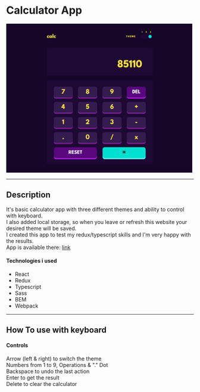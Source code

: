 # Calculator App

<img src="./Calculator.png" width="500" height="400"/>

---

## Description

It's basic calculator app with three different themes and ability to control with keyboard.\
I also added local storage, so when you leave or refresh this website your desired theme will be saved.\
I created this app to test my redux/typescript skills and I'm very happy with the results. \
App is available there: [link](https://musikhood.github.io/Calculator/)

#### Technologies i used

- React
- Redux
- Typescript
- Sass
- BEM
- Webpack

---

## How To use with keyboard

#### Controls

Arrow (left & right) to switch the theme\
Numbers from 1 to 9, Operations & "." Dot\
Backspace to undo the last action\
Enter to get the result\
Delete to clear the calculator
